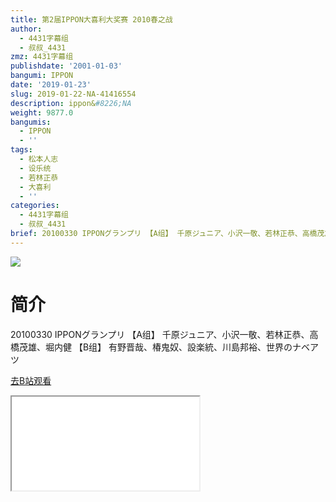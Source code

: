 ```yaml
---
title: 第2届IPPON大喜利大奖赛 2010春之战
author:
  - 4431字幕组
  - 叔叔_4431
zmz: 4431字幕组
publishdate: '2001-01-03'
bangumi: IPPON
date: '2019-01-23'
slug: 2019-01-22-NA-41416554
description: ippon&#8226;NA
weight: 9877.0
bangumis:
  - IPPON
  - ''
tags:
  - 松本人志
  - 设乐统
  - 若林正恭
  - 大喜利
  - ''
categories:
  - 4431字幕组
  - 叔叔_4431
brief: 20100330 IPPONグランプリ 【A组】 千原ジュニア、小沢一敬、若林正恭、高橋茂雄、堀内健 【B组】 有野晋哉、椿鬼奴、設楽統、川島邦裕、世界のナベアツ
---
```

![](https://i.imgur.com/tahm0TS.jpg)
# 简介  
20100330 IPPONグランプリ
【A组】
千原ジュニア、小沢一敬、若林正恭、高橋茂雄、堀内健
【B组】
有野晋哉、椿鬼奴、設楽統、川島邦裕、世界のナベアツ  

[去B站观看](https://www.bilibili.com/video/av41416554/)
<div class ="resp-container"><iframe class="testiframe" src="//player.bilibili.com/player.html?aid=41416554"", scrolling="no", allowfullscreen="true" > </iframe></div> 
